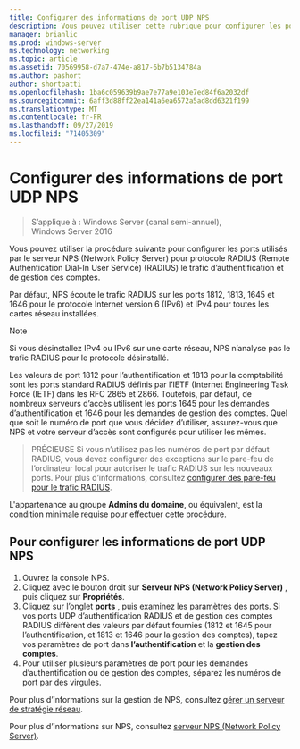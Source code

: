 ```yaml
---
title: Configurer des informations de port UDP NPS
description: Vous pouvez utiliser cette rubrique pour configurer les ports que le serveur NPS (Network Policy Server) utilise pour le trafic d’authentification et de gestion des comptes protocole RADIUS (Remote Authentication Dial-In User Service) (RADIUS) dans Windows Server 2016.
manager: brianlic
ms.prod: windows-server
ms.technology: networking
ms.topic: article
ms.assetid: 70569958-d7a7-474e-a817-6b7b5134784a
ms.author: pashort
author: shortpatti
ms.openlocfilehash: 1ba6c059639b9ae7e77a9e103e7ed84f6a2032df
ms.sourcegitcommit: 6aff3d88ff22ea141a6ea6572a5ad8dd6321f199
ms.translationtype: MT
ms.contentlocale: fr-FR
ms.lasthandoff: 09/27/2019
ms.locfileid: "71405309"
---
```

# <a name="configure-nps-udp-port-information"></a>Configurer des informations de port UDP NPS

>S’applique à : Windows Server (canal semi-annuel), Windows Server 2016

Vous pouvez utiliser la procédure suivante pour configurer les ports utilisés par le serveur NPS (Network Policy Server) pour protocole RADIUS (Remote Authentication Dial-In User Service) \(RADIUS\) le trafic d’authentification et de gestion des comptes.

Par défaut, NPS écoute le trafic RADIUS sur les ports 1812, 1813, 1645 et 1646 pour le protocole Internet version 6 \(IPv6\) et IPv4 pour toutes les cartes réseau installées.

>[!NOTE]
>Si vous désinstallez IPv4 ou IPv6 sur une carte réseau, NPS n’analyse pas le trafic RADIUS pour le protocole désinstallé.

Les valeurs de port 1812 pour l’authentification et 1813 pour la comptabilité sont les ports standard RADIUS définis par l’IETF (Internet Engineering Task Force \(IETF\) dans les RFC 2865 et 2866. Toutefois, par défaut, de nombreux serveurs d’accès utilisent les ports 1645 pour les demandes d’authentification et 1646 pour les demandes de gestion des comptes. Quel que soit le numéro de port que vous décidez d’utiliser, assurez-vous que NPS et votre serveur d’accès sont configurés pour utiliser les mêmes.

>PRÉCIEUSE Si vous n’utilisez pas les numéros de port par défaut RADIUS, vous devez configurer des exceptions sur le pare-feu de l’ordinateur local pour autoriser le trafic RADIUS sur les nouveaux ports. Pour plus d’informations, consultez [configurer des pare-feu pour le trafic RADIUS](nps-firewalls-configure.md).

L'appartenance au groupe **Admins du domaine**, ou équivalent, est la condition minimale requise pour effectuer cette procédure.

## <a name="to-configure-nps-udp-port-information"></a>Pour configurer les informations de port UDP NPS 

1. Ouvrez la console NPS.
2. Cliquez avec le bouton droit sur **Serveur NPS (Network Policy Server)** , puis cliquez sur **Propriétés**.
3. Cliquez sur l’onglet **ports** , puis examinez les paramètres des ports. Si vos ports UDP d’authentification RADIUS et de gestion des comptes RADIUS diffèrent des valeurs par défaut fournies (1812 et 1645 pour l’authentification, et 1813 et 1646 pour la gestion des comptes), tapez vos paramètres de port dans **l’authentification** et la **gestion des comptes**.
4. Pour utiliser plusieurs paramètres de port pour les demandes d’authentification ou de gestion des comptes, séparez les numéros de port par des virgules.

Pour plus d’informations sur la gestion de NPS, consultez [gérer un serveur de stratégie réseau](nps-manage-top.md).

Pour plus d’informations sur NPS, consultez [serveur NPS (Network Policy Server)](nps-top.md).
